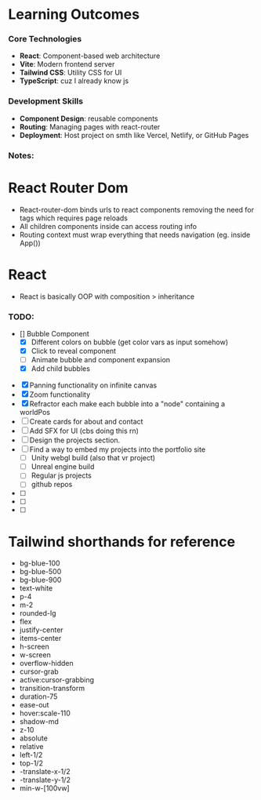 # Learning Outcomes

### Core Technologies
- **React**: Component-based web architecture
- **Vite**: Modern frontend server
- **Tailwind CSS**: Utility CSS for UI
- **TypeScript**: cuz I already know js

### Development Skills
- **Component Design**: reusable components
- **Routing**: Managing pages with react-router
- **Deployment**: Host project on smth like Vercel, Netlify, or GitHub Pages

### Notes:

# React Router Dom
- React-router-dom <Link> binds urls to react components removing the need for <a> tags which requires page reloads
- All children components inside <Router> can access routing info
- Routing context must wrap everything that needs navigation (eg. <Navbar> inside App())

# React
- React is basically OOP with composition > inheritance

### TODO:

- [] Bubble Component
  - [x] Different colors on bubble (get color vars as input somehow)
  - [x] Click to reveal component
  - [ ] Animate bubble and component expansion
  - [x] Add child bubbles
- [x] Panning functionality on infinite canvas 
- [x] Zoom functionality 
- [x] Refractor each make each bubble into a "node" containing a worldPos
- [ ] Create cards for about and contact
- [ ] Add SFX for UI (cbs doing this rn)
- [ ] Design the projects section.
- [ ] Find a way to embed my projects into the portfolio site
  - [ ] Unity webgl build (also that vr project)
  - [ ] Unreal engine build
  - [ ] Regular js projects
  - [ ] github repos
- [ ] 
- [ ] 
- [ ] 


# Tailwind shorthands for reference
- bg-blue-100 <!-- light version -->
- bg-blue-500 <!-- normal version -->
- bg-blue-900 <!-- dark version -->
- text-white <!-- white text -->
- p-4 <!-- padding 4 -->
- m-2 <!-- margin 2 -->
- rounded-lg <!-- rounded corners -->
- flex <!-- flex container -->
- justify-center <!-- justify content center -->
- items-center <!-- align items center -->
- h-screen <!-- height of screen -->
- w-screen <!-- width of screen -->
- overflow-hidden <!-- overflow hidden -->
- cursor-grab <!-- grab cursor -->
- active:cursor-grabbing <!-- grab cursor when active -->
- transition-transform <!-- transition transform --> 
- duration-75 <!-- duration 75ms -->
- ease-out <!-- ease out -->
- hover:scale-110 <!-- hover scale 110% -->
- shadow-md <!-- shadow medium -->
- z-10 <!-- z-index 10 -->
- absolute <!-- absolute positioning -->
- relative <!-- relative positioning -->
- left-1/2 <!-- left 50% -->
- top-1/2 <!-- top 50% -->
- -translate-x-1/2 <!-- translate x -50% -->
- -translate-y-1/2 <!-- translate y -50% -->
- min-w-[100vw] <!-- min width 100vw -->


